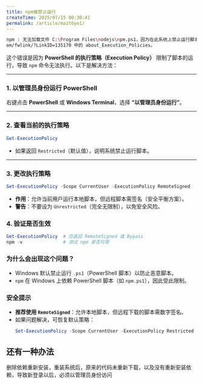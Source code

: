 ```yaml
---
title: npm被禁止运行
createTime: 2025/07/15 00:30:41
permalink: /article/mazt6ye1/
---
```


```bash
npm : 无法加载文件 C:\Program Files\nodejs\npm.ps1，因为在此系统上禁止运行脚本。有关详细信息，请参阅 https:/go.microsoft.c
om/fwlink/?LinkID=135170 中的 about_Execution_Policies。
```

这个错误是因为 **PowerShell 的执行策略（Execution Policy）** 限制了脚本的运行，导致 `npm` 命令无法执行。以下是解决方法：

---

### **1. 以管理员身份运行 PowerShell**

右键点击 **PowerShell** 或 **Windows Terminal**，选择 **“以管理员身份运行”**。

---

### **2. 查看当前的执行策略**

```powershell
Get-ExecutionPolicy
```

- 如果返回 `Restricted`（默认值），说明系统禁止运行脚本。

---

### **3. 更改执行策略**

```powershell
Set-ExecutionPolicy -Scope CurrentUser -ExecutionPolicy RemoteSigned
```

- **作用**：允许当前用户运行本地脚本，但远程脚本需签名（安全平衡方案）。
- **警告**：不要设为 `Unrestricted`（完全无限制），以免安全风险。

### **4. 验证是否生效**

```powershell
Get-ExecutionPolicy  # 应返回 RemoteSigned 或 Bypass
npm -v               # 测试 npm 是否可用
```

### **为什么会出现这个问题？**

- Windows 默认禁止运行 `.ps1`（PowerShell 脚本）以防止恶意脚本。
- `npm` 在 Windows 上依赖 PowerShell 脚本（如 `npm.ps1`），因此受此限制。

### **安全提示**

- **推荐使用 `RemoteSigned`**：允许本地脚本，但远程下载的脚本需数字签名。
- 如果问题解决，可恢复默认策略：
  ```powershell
  Set-ExecutionPolicy -Scope CurrentUser -ExecutionPolicy Restricted
  ```

## 还有一种办法

删除依赖重新安装，重装系统后，原来的代码未重新下载，以及没有重新安装依赖，导致新登录以后，必须以管理员身份访问